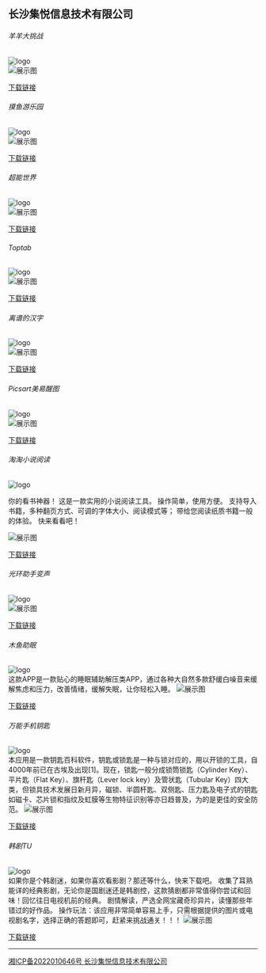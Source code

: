 ## 长沙集悦信息技术有限公司

###### 羊羊大挑战

![logo](./logo1.png)    
![展示图](v1.png)


> 

[下载链接](https://pan.baidu.com/s/1FGW3MRJK0wHuv8pgQP0h1Q?pwd=kry6)




###### 摸鱼游乐园

![logo](./logo2.png)    
![展示图](v2.png)


> 

[下载链接](https://pan.baidu.com/s/1FGW3MRJK0wHuv8pgQP0h1Q?pwd=kry6)


###### 超能世界

![logo](./logo3.jpg)    
![展示图](v3.png)


> 

[下载链接](https://pan.baidu.com/s/1FGW3MRJK0wHuv8pgQP0h1Q?pwd=kry6)


###### Toptab

![logo](./logo4.png)    
![展示图](v4.png)


> 

[下载链接](https://pan.baidu.com/s/1FGW3MRJK0wHuv8pgQP0h1Q?pwd=kry6)


###### 离谱的汉字

![logo](./logo5.png)    
![展示图](v5.png)


> 

[下载链接](https://pan.baidu.com/s/1FGW3MRJK0wHuv8pgQP0h1Q?pwd=kry6)



###### Picsart美易醒图

![logo](./logo6.png)    
![展示图](v6.png)


> 

[下载链接](https://pan.baidu.com/s/1FGW3MRJK0wHuv8pgQP0h1Q?pwd=kry6)




###### 淘淘小说阅读

![logo](./logo7.png)  

你的看书神器！
这是一款实用的小说阅读工具。
操作简单，使用方便。
支持导入书籍，多种翻页方式、可调的字体大小、阅读模式等；
带给您阅读纸质书籍一般的体验。
快来看看吧！

![展示图](v7.png)


> 

[下载链接](https://pan.baidu.com/s/1FGW3MRJK0wHuv8pgQP0h1Q?pwd=kry6)



###### 光环助手变声

![logo](./logo8.png)    
![展示图](v8.png)


> 

[下载链接](https://pan.baidu.com/s/1FGW3MRJK0wHuv8pgQP0h1Q?pwd=kry6)



###### 木鱼助眠

![logo](./logo9.png)    
这款APP是一款贴心的睡眠辅助解压类APP，通过各种大自然多款舒缓白噪音来缓解焦虑和压力，改善情绪，缓解失眠，让你轻松入睡。
![展示图](v9.png)


> 

[下载链接](https://pan.baidu.com/s/1FGW3MRJK0wHuv8pgQP0h1Q?pwd=kry6)



###### 万能手机钥匙

![logo](./logo10.png)   
本应用是一款钥匙百科软件，钥匙或锁匙是一种与锁对应的，用以开锁的工具，自4000年前已在古埃及出现[1]。现在，锁匙一般分成锁筒锁匙（Cylinder Key）、平片匙（Flat Key）、旗杆匙（Lever lock key）及管状匙（Tubular Key）四大类，但锁具技术发展日新月异，磁锁、半圆杆匙、双侧匙、压力匙及电子式的钥匙如磁卡、芯片锁和指纹及虹膜等生物特征识别等亦日趋普及，为的是更佳的安全防范。
![展示图](v10.png)


> 

[下载链接](https://pan.baidu.com/s/1FGW3MRJK0wHuv8pgQP0h1Q?pwd=kry6)




###### 韩剧TU

![logo](./logo11.png)    
如果你是个韩剧迷，如果你喜欢看影剧？那还等什么，快来下载吧。
收集了耳熟能详的经典影剧，无论你是国剧迷还是韩剧控，这款猜剧都非常值得你尝试和回味！回忆往日电视机前的经典。
剧情解读，严选全网宝藏奇珍异片，读懂那些年错过的好作品。
操作玩法：该应用非常简单容易上手，只需根据提供的图片或电视剧名字，选择正确的答题即可，赶紧来挑战通关！！！
![展示图](v11.png)


> 

[下载链接](https://pan.baidu.com/s/1FGW3MRJK0wHuv8pgQP0h1Q?pwd=kry6)



----





[湘ICP备2022010646号 长沙集悦信息技术有限公司](http://beian.miit.gov.cn/) 
